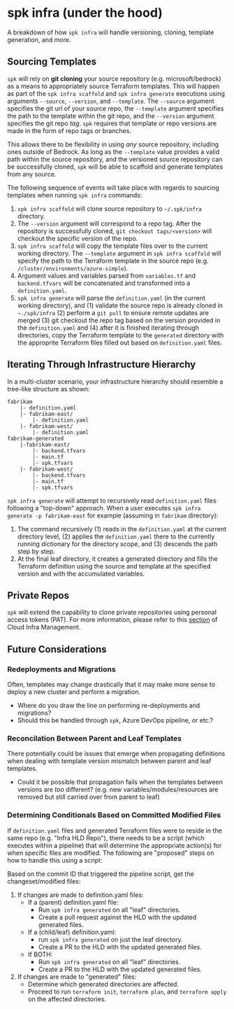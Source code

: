 # spk infra (under the hood)

A breakdown of how `spk infra` will handle versioning, cloning, template
generation, and more.

## Sourcing Templates

`spk` will rely on **git cloning** your source repository (e.g.
microsoft/bedrock) as a means to appropriately source Terraform templates. This
will happen as part of the `spk infra scaffold` and `spk infra generate`
executions using arguments `--source`, `--version`, and `--template`. The
`--source` argument specifies the git url of your source repo, the `--template`
argument specifies the path to the template within the git repo, and the
`--version` argument specifies the git repo _tag_. `spk` requires that template
or repo versions are made in the form of repo tags or branches.

This allows there to be flexibility in using _any_ source repository, including
ones outside of Bedrock. As long as the `--template` value provides a valid path
within the source repository, and the versioned source repository can be
successfully cloned, `spk` will be able to scaffold and generate templates from
any source.

The following sequence of events will take place with regards to sourcing
templates when running `spk infra` commands:

1. `spk infra scaffold` will clone source repository to `~/.spk/infra`
   directory.
2. The `--version` argument will correspond to a repo tag. After the repository
   is successfully cloned, `git checkout tags/<version>` will checkout the
   specific version of the repo.
3. `spk infra scaffold` will copy the template files over to the current working
   directory. The `--template` argument in `spk infra scaffold` will specify the
   path to the Terraform template in the source repo (e.g.
   `/cluster/environments/azure-simple`).
4. Argument values and variables parsed from `variables.tf` and `backend.tfvars`
   will be concatenated and transformed into a `definition.yaml`.
5. `spk infra generate` will parse the `definition.yaml` (in the current working
   directory), and (1) validate the source repo is already cloned in
   `~./spk/infra` (2) perform a `git pull` to ensure remote updates are merged
   (3) git checkout the repo tag based on the version provided in the
   `definition.yaml` and (4) after it is finished iterating through directories,
   copy the Terraform template to the `generated` directory with the approprite
   Terraform files filled out based on `definition.yaml` files.

## Iterating Through Infrastructure Hierarchy

In a multi-cluster scenario, your infrastructure hierarchy should resemble a
tree-like structure as shown:

```
fabrikam
    |- definition.yaml
    |- fabrikam-east/
        |- definition.yaml
    |- fabrikam-west/
        |- definition.yaml
fabrikam-generated
    |-fabrikam-east/
        |- backend.tfvars
        |- main.tf
        |- spk.tfvars
    |- fabrikam-west/
        |- backend.tfvars
        |- main.tf
        |- spk.tfvars
```

`spk infra generate` will attempt to recursively read `definition.yaml` files
following a "top-down" approach. When a user executes
`spk infra generate -p fabrikam-east` for example (assuming in `fabrikam`
directory):

1. The command recursively (1) reads in the `definition.yaml` at the current
   directory level, (2) applies the `definition.yaml` there to the currently
   running dictionary for the directory scope, and (3) descends the path step by
   step.
2. At the final leaf directory, it creates a generated directory and fills the
   Terraform definition using the source and template at the specified version
   and with the accumulated variables.

## Private Repos

`spk` will extend the capability to clone private repositories using personal
access tokens (PAT). For more information, please refer to this
[section](https://github.com/CatalystCode/spk/blob/master/docs/cloud-infra-management.md#authentication)
of Cloud Infra Management.

## Future Considerations

### Redeployments and Migrations

Often, templates may change drastically that it may make more sense to deploy a
new cluster and perform a migration.

- Where do you draw the line on performing re-deployments and migrations?
- Should this be handled through `spk`, Azure DevOps pipeline, or etc.?

### Reconcilation Between Parent and Leaf Templates

There potentially could be issues that emerge when propagating definitions when
dealing with template version mismatch between parent and leaf templates.

- Could it be possible that propagation fails when the templates between
  versions are _too_ different? (e.g. new variables/modules/resources are
  removed but still carried over from parent to leaf)

### Determining Conditionals Based on Committed Modified Files

If `definition.yaml` files and generated Terraform files were to reside in the
same repo (e.g. "Infra HLD Repo"), there needs to be a script (which executes
within a pipeline) that will determine the appropriate action(s) for when
specific files are modified. The following are "proposed" steps on how to handle
this using a script:

Based on the commit ID that triggered the pipeline script, get the
changeset/modified files:

1. If changes are made to definition.yaml files:
   - If a (parent) definition.yaml file:
     - Run `spk infra generated` on all "leaf" directories.
     - Create a pull request against the HLD with the updated generated files.
   - If a (child/leaf) definition.yaml:
     - run `spk infra generated` on just the leaf directory.
     - Create a PR to the HLD with the updated generated files.
   - If BOTH:
     - Run `spk infra generated` on all "leaf" directories.
     - Create a PR to the HLD with the updated generated files.
2. If changes are made to "generated" files:
   - Determine which generated directories are affected.
   - Proceed to run `terraform init`, `terraform plan`, and `terraform apply` on
     the affected directories.

